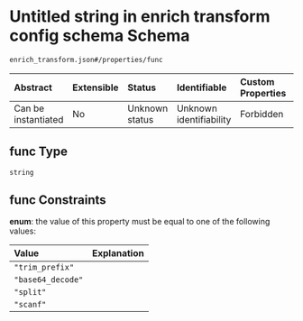 # Untitled string in enrich transform config schema Schema

```txt
enrich_transform.json#/properties/func
```



| Abstract            | Extensible | Status         | Identifiable            | Custom Properties | Additional Properties | Access Restrictions | Defined In                                                                      |
| :------------------ | :--------- | :------------- | :---------------------- | :---------------- | :-------------------- | :------------------ | :------------------------------------------------------------------------------ |
| Can be instantiated | No         | Unknown status | Unknown identifiability | Forbidden         | Allowed               | none                | [enrich\_transform.json\*](../out/enrich_transform.json "open original schema") |

## func Type

`string`

## func Constraints

**enum**: the value of this property must be equal to one of the following values:

| Value             | Explanation |
| :---------------- | :---------- |
| `"trim_prefix"`   |             |
| `"base64_decode"` |             |
| `"split"`         |             |
| `"scanf"`         |             |
